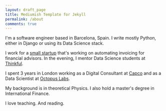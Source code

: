 ```yaml
---
layout: draft_page
title: Mediumish Template for Jekyll
permalink: /about
comments: true
---
```


<div class="row justify-content-between">
<div class="col-md-8 pr-5">

<p>I'm a software engineer based in Barcelona, Spain. I write mostly Python, either in Django or using its Data Science stack.</p>

<p>I work for a <a href="https://a9.ga/">small startup</a> that's working on automating invoicing for financial advisors. In the evening, I mentor Data Science students at <a href="https://thinkful.com/">Thinkful</a>.</p>

<p>I spent 3 years in London working as a Digital Consultant at <a href="https://capco.com/">Capco</a> and as a Data Scientist at <a href="https://octopuslabs.com/">Octopus Labs</a>.</p>

<p>My background is in theoretical Physics. I also hold a master's degree in International Finance.</p>

<p>I love teaching. And reading.</p>

</div>

<!-- <div class="col-md-4">

<div class="sticky-top sticky-top-80">
<h5>Become a patron</h5>

<p>Thank you for your support! Your donation helps me maintain and improve this site.</p>

<a target="_blank" href="https://www.patreon.com/aduranb" class="btn btn-danger">Become a Patron</a>

</div>
</div> -->
</div>

